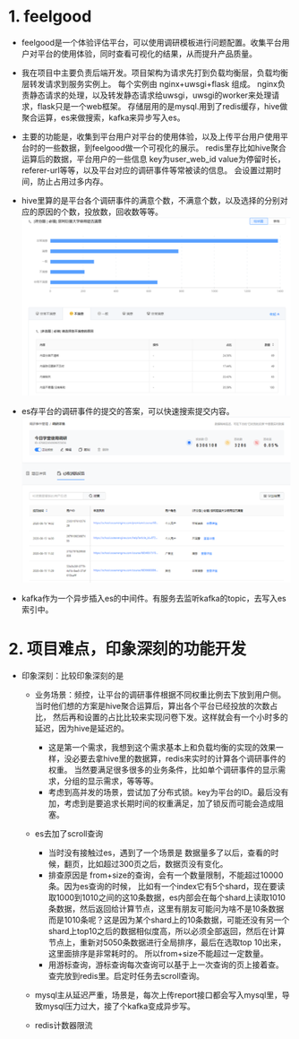 # 1. feelgood
- feelgood是一个体验评估平台，可以使用调研模板进行问题配置。收集平台用户对平台的使用体验，同时查看可视化的结果，从而提升产品质量。

- 我在项目中主要负责后端开发。项目架构为请求先打到负载均衡层，负载均衡层转发请求到服务实例上。
每个实例由 nginx+uwsgi+flask 组成。 nginx负责静态请求的处理，以及转发静态请求给uwsgi，uwsgi的worker来处理请求，flask只是一个web框架。
存储层用的是mysql.用到了redis缓存，hive做聚合运算，es来做搜索，kafka来异步写入es。

- 主要的功能是，收集到平台用户对平台的使用体验，以及上传平台用户使用平台时的一些数据，到feelgood做一个可视化的展示。
redis里存比如hive聚合运算后的数据，平台用户的一些信息 key为user_web_id value为停留时长，referer-url等等，以及平台对应的调研事件等常被读的信息。
会设置过期时间，防止占用过多内存。

- hive里算的是平台各个调研事件的满意个数，不满意个数，以及选择的分别对应的原因的个数，投放数，回收数等等。
![](figure/feelgood.png)
- es存平台的调研事件的提交的答案，可以快速搜索提交内容。
![](figure/feelgood1.png)
- kafka作为一个异步插入es的中间件。有服务去监听kafka的topic，去写入es索引中。

# 2. 项目难点，印象深刻的功能开发
- 印象深刻：比较印象深刻的是

    - 业务场景：频控，让平台的调研事件根据不同权重比例去下放到用户侧。当时他们想的方案是hive聚合运算后，算出各个平台已经投放的次数占比，
    然后再和设置的占比比较来实现问卷下发。这样就会有一个小时多的延迟，因为hive是延迟的。
        - 这是第一个需求，我想到这个需求基本上和负载均衡的实现的效果一样，没必要去拿hive里的数据算，redis来实时的计算各个调研事件的权重。
        当然要满足很多很多的业务条件，比如单个调研事件的显示需求，分组的显示需求，等等等。
        - 考虑到高并发的场景，尝试加了分布式锁。key为平台的ID。最后没有加，考虑到是要追求长期时间的权重满足，加了锁反而可能会造成阻塞。
    
    - es去加了scroll查询
        - 当时没有接触过es，遇到了一个场景是 数据量多了以后，查看的时候，翻页，比如超过300页之后，数据页没有变化。
        - 排查原因是 from+size的查询，会有一个数量限制，不能超过10000条。因为es查询的时候，
        比如有一个index它有5个shard，现在要读取1000到1010之间的这10条数据，es内部会在每个shard上读取1010条数据，然后返回给计算节点，这里有朋友可能问为啥不是10条数据而是1010条呢？这是因为某个shard上的10条数据，可能还没有另一个shard上top10之后的数据相似度高，所以必须全部返回，然后在计算节点上，重新对5050条数据进行全局排序，最后在选取top 10出来，这里面排序是非常耗时的。
        所以from+size不能超过一定数量。
        - 用游标查询，游标查询每次查询可以基于上一次查询的页上接着查。查完放到redis里。启定时任务去scroll查询。
        
    - mysql主从延迟严重，场景是，每次上传report接口都会写入mysql里，导致mysql压力过大，接了个kafka变成异步写。
    
    - redis计数器限流